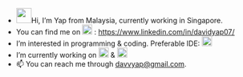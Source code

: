 - <img src="https://c.tenor.com/z2xJqhCpneIAAAAM/wave-hand.gif" width="30" height="30" />Hi, I’m Yap from Malaysia, currently working in Singapore.
- You can find me on <img src="https://img.shields.io/badge/LinkedIn-0077B5?style=for-the-badge&logo=linkedin&logoColor=white" height="20" /> : https://www.linkedin.com/in/davidyap07/
- I’m interested in programming & coding. Preferable IDE: <img src="https://img.shields.io/badge/Visual_Studio_Code-0078D4?style=for-the-badge&logo=visual%20studio%20code&logoColor=white" height="20" />
- I’m currently working on <img src="https://img.shields.io/badge/Python-FFD43B?style=for-the-badge&logo=python&logoColor=blue" height="20"> & <img src="https://img.shields.io/badge/JavaScript-323330?style=for-the-badge&logo=javascript&logoColor=F7DF1E" height="20">
- 📫 You can reach me through davvyap@gmail.com.

<!---
davvYap/davvYap is a ✨ special ✨ repository because its `README.md` (this file) appears on your GitHub profile.
You can click the Preview link to take a look at your changes.
--->
